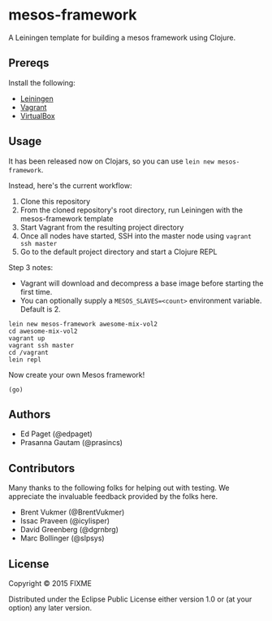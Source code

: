 # mesos-framework

A Leiningen template for building a mesos framework using Clojure.

## Prereqs

Install the following:
- [Leiningen](http://leiningen.org)
- [Vagrant](https://www.vagrantup.com)
- [VirtualBox](https://www.virtualbox.org/)

## Usage

It has been released now on Clojars, so you can use `lein new mesos-framework`.

Instead, here's the current workflow:

1. Clone this repository
2. From the cloned repository's root directory, run Leiningen with the mesos-framework template
3. Start Vagrant from the resulting project directory 
4. Once all nodes have started, SSH into the master node using `vagrant ssh master`
5. Go to the default project directory and start a Clojure REPL

Step 3 notes:
- Vagrant will download and decompress a base image before starting the first time.  
- You can optionally supply a `MESOS_SLAVES=<count>` environment variable. Default is 2.

```
lein new mesos-framework awesome-mix-vol2
cd awesome-mix-vol2
vagrant up
vagrant ssh master
cd /vagrant
lein repl
```

Now create your own Mesos framework!
```
(go)
```

## Authors

- Ed Paget (@edpaget)
- Prasanna Gautam (@prasincs)

## Contributors

Many thanks to the following folks for helping out with testing.
We appreciate the invaluable feedback provided by the folks here.

- Brent Vukmer (@BrentVukmer)
- Issac Praveen (@icylisper)
- David Greenberg (@dgrnbrg)
- Marc Bollinger (@slpsys)

## License

Copyright © 2015 FIXME

Distributed under the Eclipse Public License either version 1.0 or (at
your option) any later version.
